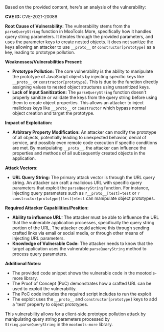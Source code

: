 Based on the provided content, here's an analysis of the vulnerability:

**CVE ID:** CVE-2021-20088

**Root Cause of Vulnerability:**
The vulnerability stems from the `parseQueryString` function in MooTools More, specifically how it handles query string parameters. It iterates through the provided parameters, and uses the parameter keys to create nested objects. It does not sanitize the keys allowing an attacker to use `__proto__` or `constructor[prototype]` as a key, leading to prototype pollution.

**Weaknesses/Vulnerabilities Present:**

*   **Prototype Pollution:** The core vulnerability is the ability to manipulate the prototype of JavaScript objects by injecting specific keys like `__proto__` or `constructor[prototype]`. This is due to the function directly assigning values to nested object structures using unsanitized keys.
*   **Lack of Input Sanitization:** The `parseQueryString` function doesn't properly sanitize or validate the keys from the query string before using them to create object properties. This allows an attacker to inject malicious keys like `__proto__` or `constructor` which bypass normal object creation and target the prototype.

**Impact of Exploitation:**

*   **Arbitrary Property Modification:** An attacker can modify the prototype of all objects, potentially leading to unexpected behavior, denial of service, and possibly even remote code execution if specific conditions are met. By manipulating `__proto__`, the attacker can influence the properties and methods of all subsequently created objects in the application.

**Attack Vectors:**

*   **URL Query String:** The primary attack vector is through the URL query string. An attacker can craft a malicious URL with specific query parameters that exploit the `parseQueryString` function. For instance, injecting query parameters such as `?__proto__[test]=test` or `?constructor[prototype][test]=test` can manipulate object prototypes.

**Required Attacker Capabilities/Position:**

*   **Ability to influence URL:** The attacker must be able to influence the URL that the vulnerable application processes, specifically the query string portion of the URL. The attacker could achieve this through sending crafted links via email or social media, or through other means of injecting URL parameters.
*   **Knowledge of Vulnerable Code:** The attacker needs to know that the target application uses the vulnerable `parseQueryString` method to process query parameters.

**Additional Notes:**

* The provided code snippet shows the vulnerable code in the mootools-more library.
* The Proof of Concept (PoC) demonstrates how a crafted URL can be used to exploit the vulnerability.
* The PoC code includes the required script includes to run the exploit
* The exploit uses the `__proto__` and `constructor[prototype]` keys to add a 'test' property to object prototypes.

This vulnerability allows for a client-side prototype pollution attack by manipulating query string parameters processed by `String.parseQueryString` in the `mootools-more` library.